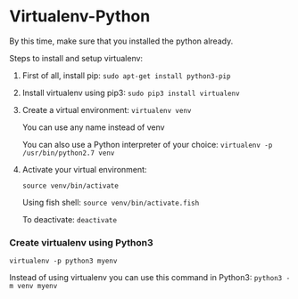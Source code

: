 # Virtualenv-Python

By this time, make sure that you installed the python already.

Steps to install and setup virtualenv:

1. First of all, install pip: `sudo apt-get install python3-pip`

2. Install virtualenv using pip3: `sudo pip3 install virtualenv` 
3. Create a virtual environment: `virtualenv venv` 
    
    You can use any name instead of venv
    
    You can also use a Python interpreter of your choice: `virtualenv -p /usr/bin/python2.7 venv`

4. Activate your virtual environment: 

    `source venv/bin/activate`

    Using fish shell: `source venv/bin/activate.fish`

    To deactivate: `deactivate`

    

### Create virtualenv using Python3

`virtualenv -p python3 myenv`

Instead of using virtualenv you can use this command in Python3: `python3 -m venv myenv`
